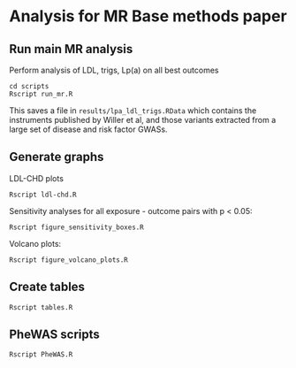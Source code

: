# Analysis for MR Base methods paper

## Run main MR analysis

Perform analysis of LDL, trigs, Lp(a) on all best outcomes

```
cd scripts
Rscript run_mr.R
```

This saves a file in `results/lpa_ldl_trigs.RData` which contains the instruments published by Willer et al, and those variants extracted from a large set of disease and risk factor GWASs.

## Generate graphs

LDL-CHD plots

```
Rscript ldl-chd.R
```

Sensitivity analyses for all exposure - outcome pairs with p < 0.05:

```
Rscript figure_sensitivity_boxes.R
```

Volcano plots:

```
Rscript figure_volcano_plots.R
```

## Create tables

```
Rscript tables.R
```

## PheWAS scripts

```
Rscript PheWAS.R
```

